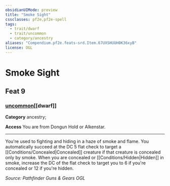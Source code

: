 ```yaml
---
obsidianUIMode: preview
title: "Smoke Sight"
cssclasses: pf2e,pf2e-spell
tags:
  - trait/dwarf
  - trait/uncommon
  - category/ancestry
aliases: "Compendium.pf2e.feats-srd.Item.67UXSHUUH0K36xyB"
license: OGL
---
```

# Smoke Sight
## Feat 9
### [uncommon](uncommon "Uncommon Rarity Trait")[[dwarf]]

**Category** ancestry; 




**Access** You are from Dongun Hold or Alkenstar.

* * *

You're used to fighting and hiding in a haze of smoke and flame. You automatically succeed at the DC 5 flat check to target a [[Conditions/Concealed|Concealed]] creature if that creature is concealed only by smoke. When you are concealed or [[Conditions/Hidden|Hidden]] in smoke, increase the DC of the flat check to target you to 6 if you're concealed or 12 if you're hidden.

*Source: Pathfinder Guns & Gears*
*OGL*